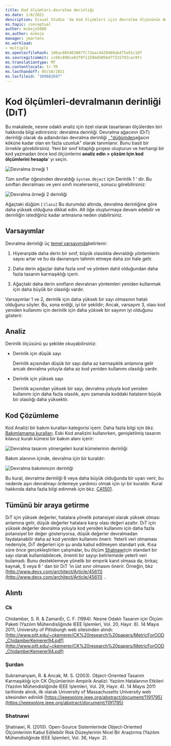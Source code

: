 ```yaml
---
title: Kod ölçümleri-devralma derinliği
ms.date: 1/8/2021
description: Visual Studio 'da kod ölçümleri için devralma ölçüsünün derinliğini öğrenin.
ms.topic: conceptual
author: mikejo5000
ms.author: mikejo
manager: jmartens
ms.workload:
- multiple
ms.openlocfilehash: 1d6ac085463087fc73aac4429488ab475e91c10f
ms.sourcegitcommit: cc66c898ce82f9f1159bd505647f315792cac9fc
ms.translationtype: MT
ms.contentlocale: tr-TR
ms.lasthandoff: 05/10/2021
ms.locfileid: "109682697"
---
```

# <a name="code-metrics---depth-of-inheritance-dit"></a>Kod ölçümleri-devralmanın derinliği (DıT)

Bu makalede, nesne odaklı analiz için özel olarak tasarlanan ölçülerden biri hakkında bilgi edinirsiniz: devralma derinliği. Devralma ağacının (DıT) derinliği olarak da adlandırılan devralma derinliği [, "düğümden](#ck)ağacın köküne kadar olan en fazla uzunluk" olarak tanımlanır. Bunu basit bir örnekle görebilirsiniz. Yeni bir sınıf kitaplığı projesi oluşturun ve herhangi bir kod yazmadan önce kod ölçümlerini **analiz edin > çözüm Için kod ölçümlerini hesapla**' yı seçin.

![Devralma örneği 1](media/depth-of-inheritance-example-1.png)

Tüm sınıflar öğesinden devraldığı `System.Object` için Derinlik 1 ' dir. Bu sınıftan devralması ve yeni sınıfı incelerseniz, sonucu görebilirsiniz:

![Devralma örneği 2 derinliği](media/depth-of-inheritance-example-2.png)

Ağaçtaki düğüm ( `Class2` Bu durumda) altında, devralma derinliğine göre daha yüksek olduğuna dikkat edin. Alt öğe oluşturmaya devam edebilir ve derinliğin istediğiniz kadar artmasına neden olabilirsiniz.

## <a name="assumptions"></a>Varsayımlar

Devralma derinliği üç [temel varsayımda](#ck)belirlenir:

1. Hiyerarşide daha derin bir sınıf, büyük olasılıkla devraldığı yöntemlerin sayısı artar ve bu da davranışını tahmin etmeye daha zor hale gelir.

2. Daha derin ağaçlar daha fazla sınıf ve yöntem dahil olduğundan daha fazla tasarım karmaşıklığı içerir.

3. Ağaçtaki daha derin sınıfların devralınan yöntemleri yeniden kullanmak için daha büyük bir olasılığı vardır.

Varsayımlar 1 ve 2, derinlik için daha yüksek bir sayı olmasının hatalı olduğunu söyler. Bu, sona erdiği, iyi bir şekildir; Ancak, varsayım 3, olası kod yeniden kullanımı için derinlik için daha yüksek bir sayının iyi olduğunu gösterir.

## <a name="analysis"></a>Analiz

Derinlik ölçüsünü şu şekilde okuyabilirsiniz:

- Derinlik için düşük sayı

  Derinlik açısından düşük bir sayı daha az karmaşıklık anlamına gelir ancak devralma yoluyla daha az kod yeniden kullanımı olasılığı vardır.

- Derinlik için yüksek sayı

  Derinlik açısından yüksek bir sayı, devralma yoluyla kod yeniden kullanımı için daha fazla olasılık, aynı zamanda koddaki hataların büyük bir olasılığı daha yüksektir.

## <a name="code-analysis"></a>Kod Çözümleme

Kod Analizi bir bakım kuralları kategorisi içerir. Daha fazla bilgi için bkz. [Bakımlamama kuralları](/dotnet/fundamentals/code-analysis/quality-rules/maintainability-warnings). Eski Kod analizini kullanırken, genişletilmiş tasarım kılavuz kuralı kümesi bir bakım alanı içerir:

![Devralma tasarım yönergeleri kural kümelerinin derinliği](media/depth-of-inheritance-design-guidelines.png)

Bakım alanının içinde, devralma için bir kuraldır:

![Devralma bakımınızın derinliği](media/depth-of-inheritance-maintainability-rule.png)

Bu kural, devralma derinliği 6 veya daha büyük olduğunda bir uyarı verir, bu nedenle aşırı devralmayı önlemeye yardımcı olmak için iyi bir kuraldır. Kural hakkında daha fazla bilgi edinmek için bkz. [CA1501](/dotnet/fundamentals/code-analysis/quality-rules/ca1501).

## <a name="putting-it-all-together"></a>Tümünü bir araya getirme

DıT için yüksek değerler, hatalara yönelik potansiyel olarak yüksek olması anlamına gelir, düşük değerler hatalara karşı olası değeri azaltır. DıT için yüksek değerler devralma yoluyla kod yeniden kullanımı için daha fazla potansiyel bir değer gösteriyorsa, düşük değerler devralmadan faydalanabilir daha az kod yeniden kullanımı önerir. Yeterli veri olmaması nedeniyle, DıT değerleri için şu anda kabul edilmeyen standart yok. Kısa süre önce gerçekleştirilen çalışmalar, bu ölçüm [Shatnawi](#shatnawi)için standart bir sayı olarak kullanılabilecek, önemli bir sayıyı belirlemede yeterli veri bulamadı. Bunu desteklemeye yönelik bir empırik kanıt olmasa da, birkaç kaynak, 5 veya 6 ' dan bir DıT 'in üst sınır olmasını önerir. Örneğin, bkz [http://www.devx.com/architect/Article/45611](http://www.devx.com/architect/Article/45611) ..

## <a name="citations"></a>Alıntı

### <a name="ck"></a>Ck

Chidamber, S. R. & ZamanEr, C. F. (1994). Nesne Odaklı Tasarım için Ölçüm Paketi (Yazılım Mühendisliğinde IEEE İşlemleri, Vol. 20, Hayır. 6). 14 Mayıs 2011, University of Pittsburgh web sitesinden alındı: [http://www.pitt.edu/~ckemerer/CK%20research%20papers/MetricForOOD_ChidamberKemerer94.pdf](http://www.pitt.edu/~ckemerer/CK%20research%20papers/MetricForOOD_ChidamberKemerer94.pdf)

### <a name="krishnan"></a>Şurdan

Subramanyam, R. & Ancak, M. S. (2003). Object-Oriented Tasarım Karmaşıklığı için CK Ölçümlerinin Ampirik Analizi: Yazılım Hatalarının Etkileri (Yazılım Mühendisliğinde IEEE İşlemleri, Vol. 29, Hayır. 4). 14 Mayıs 2011 tarihinde alındı, ilk olarak University of Massachusetts University web sitesinden edinildi [https://ieeexplore.ieee.org/abstract/document/1191795](https://ieeexplore.ieee.org/abstract/document/1191795)

### <a name="shatnawi"></a>Shatnawi

Shatnawi, R. (2010). Open-Source Sistemlerinde Object-Oriented Ölçümlerinin Kabul Edilebilir Risk Düzeylerinin Nicel Bir Araştırma (Yazılım Mühendisliğinde IEEE İşlemleri, Vol. 36, Hayır. 2).